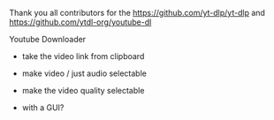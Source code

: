 Thank you all contributors for the https://github.com/yt-dlp/yt-dlp and https://github.com/ytdl-org/youtube-dl

Youtube Downloader

- take the video link from clipboard
- make video / just audio selectable
- make the video quality selectable

- with a GUI?
